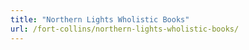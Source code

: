 ```yaml
---
title: "Northern Lights Wholistic Books"
url: /fort-collins/northern-lights-wholistic-books/
---
```

